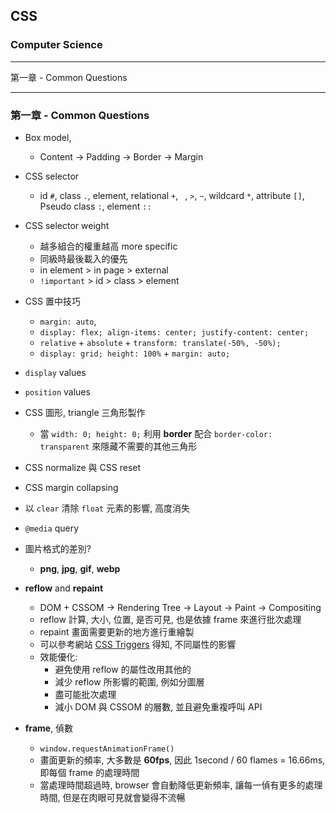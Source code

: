 ## CSS

### Computer Science

---

第一章 - Common Questions

---

### 第一章 - Common Questions

- Box model,

  - Content -> Padding -> Border -> Margin

- CSS selector

  - id `#`, class `.`, element, relational `+`, ` `, `>`, `~`, wildcard `*`, attribute `[]`, Pseudo class `:`, element `::`

- CSS selector weight

  - 越多組合的權重越高 more specific
  - 同級時最後載入的優先
  - in element > in page > external
  - `!important` > id > class > element

- CSS 置中技巧

  - `margin: auto`,
  - `display: flex; align-items: center; justify-content: center;`
  - `relative` + `absolute` + `transform: translate(-50%, -50%);`
  - `display: grid; height: 100%` + `margin: auto;`

- `display` values

- `position` values

- CSS 圖形, triangle 三角形製作

  - 當 `width: 0; height: 0;` 利用 **border** 配合 `border-color: transparent` 來隱藏不需要的其他三角形

- CSS normalize 與 CSS reset

- CSS margin collapsing

- 以 `clear` 清除 `float` 元素的影響, 高度消失

- `@media` query

- 圖片格式的差別?

  - **png**, **jpg**, **gif**, **webp**

- **reflow** and **repaint**

  - DOM + CSSOM -> Rendering Tree -> Layout -> Paint -> Compositing
  - reflow 計算, 大小, 位置, 是否可見, 也是依據 frame 來進行批次處理
  - repaint 畫面需要更新的地方進行重繪製
  - 可以參考網站 [CSS Triggers](https://csstriggers.com/) 得知, 不同屬性的影響
  - 效能優化:
    - 避免使用 reflow 的屬性改用其他的
    - 減少 reflow 所影響的範圍, 例如分圖層
    - 盡可能批次處理
    - 減小 DOM 與 CSSOM 的層數, 並且避免重複呼叫 API

- **frame**, 偵數
  - `window.requestAnimationFrame()`
  - 畫面更新的頻率, 大多數是 **60fps**, 因此 1second / 60 flames = 16.66ms, 即每個 frame 的處理時間
  - 當處理時間超過時, browser 會自動降低更新頻率, 讓每一偵有更多的處理時間, 但是在肉眼可見就會變得不流暢
